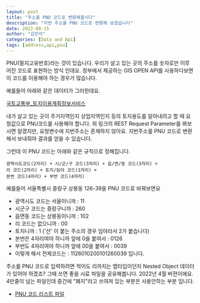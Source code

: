 ```yaml
---
layout: post
title: "주소를 PNU 코드로 변환해봅시다"
description: "지번 주소를 PNU 코드로 변환해 보겠습니다"
date: 2022-08-15
author: "김민석"
categories: [Data and Api]
tags: [address,api,pnu]
---
```

PNU(필지고유번호)라는 것이 있습니다. 
우리가 살고 있는 곳의 주소를 숫자로만 이루어진 코드로 표현하는 방식 인데요.
정부에서 제공하는 GIS OPEN API를 사용하다보면 이 코드를 이용해야 하는 경우가 많습니다.

예를들어 아래와 같은 데이터가 그러한데요.

[국토교통부_토지이용계획정보서비스](https://www.data.go.kr/data/15056930/openapi.do)

내가 살고 있는 곳이 주거지역인지 상업지역인지 등의 토지용도를 알아내려고 할 때 요청값으로 PNU코드를 사용해야 합니다. 
위 링크의 REST Request Parameter를 봐보시면 알겠지만, 요청변수에 지번주소는 존재하지 않아요.
지번주소를 PNU 코드로 변환해서 보내줘야 결과를 얻을 수 있습니다.

그런데 이 PNU 코드는 아래와 같은 규칙으로 정해집니다.
```
광역시도코드(2자리) + 시/군/구 코드(3자리) + 읍/면/동 코드(3자리) + 
리 코드(2자리) + 토지/임야 코드(1자리) + 
본번 코드(4자리) + 부번 코드(4자리)
``` 

예를들어 서울특별시 중랑구 상봉동 126-39을 PNU 코드로 바꿔보면요
- 광역시도 코드는 서울이니까 : 11
- 시군구 코드는 중랑구니까 : 260
- 읍면동 코드는 상봉동이니까 : 102
- 리 코드는 없으니까 : 00
- 토지니까 : 1 ('산' 이 붙는 주소의 경우 임야라서 2가 붙습니다)
- 본번은 4자리여야 하니까 앞에 0을 붙여서 : 0126
- 부번도 4자리여야 하니까 앞에 00을 붙여서 : 0039
- 이렇게 해서 전체코드는 : 1126010200101260039 입니다.

주소를 PNU 코드로 입력하려면 적어도 리까지는 맵타입이던지 Nested Object 데이터가 있어야 하겠죠?
그때 쓰면 좋을 시료 파일을 공유해봅니다. 2022년 4월 버젼이에요. 4만줄이 넘는 파일인데 중간에 "폐지"라고 
쓰여져 있는 부분은 사용안하는 부분 입니다.

- [PNU 코드 리스트 파일](https://reddol18.github.io/dev5min/images/20220815/1/pnus.txt)


